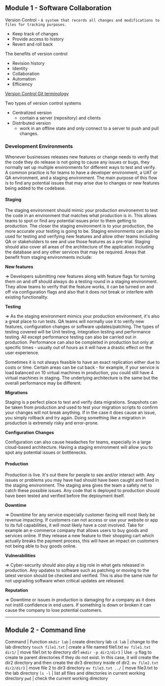 ## Module 1 - Software Collaboration

Version Control - `A system that records all changes and modifications to files for tracking purposes.`
- Keep track of changes
- Provide access to history
- Revert and roll back

The benefits of version control
- Revision history
- Identity
- Collaboration
- Automation
- Efficiency

[Version Control Git terminology](02_github_git_cheatsheet.pdf)

Two types of version control systems
- Centralized version
  - contain a server (repository)  and clients 
- Distributed version
  - work in an offline state and only connect to a server to push and pull changes.

### Development Environments
Whenever businesses releases new features or change needs to verify that the code they do release is not going to cause any issues or bugs, they normally set up multiple environments for different ways to test and verify. A common practice is for teams to have a developer environment, a UAT or QA environment, and a staging environment. The main purpose of this flow is to find any potential issues that may arise due to changes or new features being added to the codebase.

#### Staging
  The staging environment should mimic your production environemnt to test the code in an environment that matches what production is in. This allows teams to spot or find any potential issues prior to them getting to production. The closer the staging environment is to your production, the more accurate your testing is going to be. Staging environments can also be used for testing and verifying new features and allow other teams including QA or stakeholders to see and use those features as a pre-trial. Staging should also cover all areas of the architecture of the application including the database and any other services that may be required. Areas that benefit from staging environments include:
  
__New features__ 

=> Developers submitting new features along with feature flags for turning them on and off should always do a testing round in a staging environment. They allow teams to verify that the feature works, it can be turned on and off via configuration flags and also that it does not break or interfere with existing functionality.

__Testing__

=> As the staging environment mimics your production environment, it's also a great place to run tests. QA teams will normally use it to verify new features, configuration changes or software updates/patching. The types of testing covered will be Unit testing, Integration testing and performance testing. All except performance testing can also be carried out in production. Performance can also be completed in production but only at specific times - usually out of hours as it will have a drastic effect on the user experience.

Sometimes it is not always feasible to have an exact replication either due to costs or time. Certain areas can be cut back - for example, if your service is load balanced on 10 virtual machines in production, you could still have 4 virtual machines in staging. The underlying architecture is the same but the overall performance may be different.

__Migrations__

Staging is a perfect place to test and verify data migrations. Snapshots can be taken from production and used to test your migration scripts to confirm your changes will not break anything. If in the case it does cause an issue, you simply rollback and try again. Doing something like a migration in production is extremely risky and error-prone.

__Configuration Changes__

Configuration can also cause headaches for teams, especially in a large cloud-based architecture. Having a staging environment will allow you to spot any potential issues or bottlenecks.

#### Production
Production is live. It's out there for people to see and/or interact with. Any issues or problems you may have had should have been caught and fixed in the staging environment. The staging area gives the team a safety net to catch these possible issues. Any code that is deployed to production should have been tested and verified before the deployment itself. 

__Downtime__

=> Downtime for any service especially customer facing will most likely be revenue impacting. If customers can not access or use your website or app to its full capabilities, it will most likely have a cost involved. Take for example an e-commerce company that allows users to buy goods and services online. If they release a new feature to their shopping cart which actually breaks the payment process, this will have an impact on customers not being able to buy goods online.

__Vulnerabilities__

=> Cyber-security should also play a big role in what gets released in production. Any updates to software such as patching or moving to the latest version should be checked and verified. This is also the same rule for not upgrading software when critical updates are released.

__Reputation__

=> Downtime or issues in production is damaging for a company as it does not instill confidence in end users. If something is down or broken it can cause the company to lose potential customers.

-------
## Module 2 - Command line

Command | Function
`mkdir lab` | create directory lab
`cd lab`    | change to the lab directory
`touch file1.txt` | create a file named file1.txt
`mv file1.txt dir1/` | move file1.txt to directory dir1
`mkdir -p dir2/dir3` | Use `-p` flag to create te parent directories if they do not exist. In this case, it will create the dir2 directory and then create the dir3 directory inside of dir2.
`mv file2.txt dir2/dir3` | move file 2 to dir3 directory
`mv file3.txt ../`       | move file3.txt to the lab directory
`ls -l`                  | list all files and ditectories in current working directory
`pwd`                    | check the current working directory





